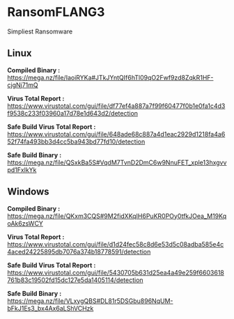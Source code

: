 # RansomFLANG3
Simpliest Ransomware

## Linux
**Compiled Binary :**
https://mega.nz/file/IaoiRYKa#JTkJYntQIf6hTl09qO2Fwf9zd8ZqkR1HF-cjgNj71mQ

**Virus Total Report :**
https://www.virustotal.com/gui/file/df77ef4a887a7f99f60477f0b1e0fa1c4d3f9538c233f03960a17d78e1d643d2/detection

**Safe Build Virus Total Report :**
https://www.virustotal.com/gui/file/648ade68c887a4d1eac2929d1218fa4a652f74fa493bb3d4cc5ba943bd77fd10/detection

**Safe Build Binary :**
https://mega.nz/file/QSxkBa5S#VqdM7TvnD2DmC6w9NnuFET_xple13hxgvvpd1FxlkYk


## Windows
**Compiled Binary :**
https://mega.nz/file/QKxm3CQS#9M2fidXKqIH6PuKR0POy0tfkJOea_M19KqoAk6zsWCY

**Virus Total Report :**
https://www.virustotal.com/gui/file/d1d24fec58c8d6e53d5c08adba585e4c4aced24225895db7076a374b18778591/detection

**Safe Build Virus Total Report :**
https://www.virustotal.com/gui/file/5430705b631d25ea4a49e259f6603618761b83c19502fd15dc127e5da1405114/detection

**Safe Build Binary :**
https://mega.nz/file/VLxygQBS#DL81r5DSGbu896NqUM-bFkJ1Es3_bx4Ax6aLShVCHzk